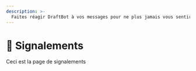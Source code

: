 ```yaml
---
description: >-
  Faites réagir DraftBot à vos messages pour ne plus jamais vous sentir seul.
---
```


# 🚨 Signalements

Ceci est la page de signalements


